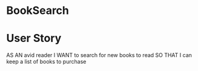 # BookSearch

# User Story

AS AN avid reader
I WANT to search for new books to read
SO THAT I can keep a list of books to purchase

